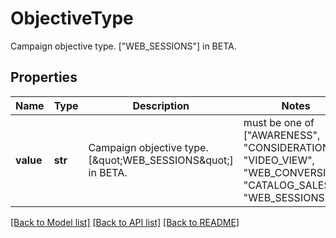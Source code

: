 # ObjectiveType

Campaign objective type. [\"WEB_SESSIONS\"] in BETA.

## Properties
Name | Type | Description | Notes
------------ | ------------- | ------------- | -------------
**value** | **str** | Campaign objective type. [\&quot;WEB_SESSIONS\&quot;] in BETA. |  must be one of ["AWARENESS", "CONSIDERATION", "VIDEO_VIEW", "WEB_CONVERSION", "CATALOG_SALES", "WEB_SESSIONS", ]

[[Back to Model list]](../README.md#documentation-for-models) [[Back to API list]](../README.md#documentation-for-api-endpoints) [[Back to README]](../README.md)


